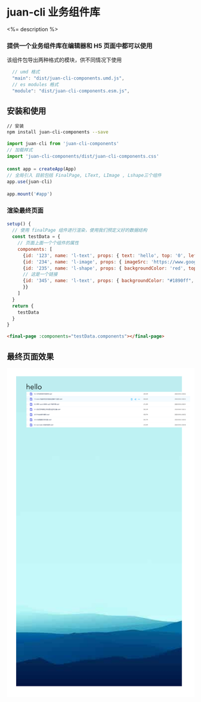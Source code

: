 # juan-cli 业务组件库

<%= description %>

### 提供一个业务组件库在编辑器和 H5 页面中都可以使用

该组件包导出两种格式的模块，供不同情况下使用

```javascript
  // umd 格式
  "main": "dist/juan-cli-components.umd.js",
  // es modules 格式
  "module": "dist/juan-cli-components.esm.js",
```

## 安装和使用

```bash
// 安装
npm install juan-cli-components --save
```

```javascript
import juan-cli from 'juan-cli-components'
// 加载样式
import 'juan-cli-components/dist/juan-cli-components.css'

const app = createApp(App)
// 全局引入 目前包括 FinalPage, LText, LImage , Lshape三个组件
app.use(juan-cli)

app.mount('#app')
```

### 渲染最终页面

```javascript
setup() {
  // 使用 finalPage 组件进行渲染，使用我们预定义好的数据结构
  const testData = {
    // 页面上面一个个组件的属性
    components: [
      {id: '123', name: 'l-text', props: { text: 'hello', top: '0', left: '20px'}},
      {id: '234', name: 'l-image', props: { imageSrc: 'https://www.google.com/images/branding/googlelogo/2x/googlelogo_color_92x30dp.png', top: '30px', left: '20px'}},
      {id: '235', name: 'l-shape', props: { backgroundColor: 'red', top: '50px', left: '20px', width: '100px', height: '100px'}},
      // 这是一个链接
      {id: '345', name: 'l-text', props: { backgroundColor: "#1890ff", color: "#ffffff", text: "按钮内容",  width: "100px", actionType: "to", url: "http://www.baidu.com", top: '200px', left: '150px',
      }}
    ]
  }
  return {
    testData
  }
}
```

```html
<final-page :components="testData.components"></final-page>
```

## 最终页面效果

![最终页面效果](./result.png)
